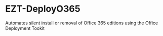 # EZT-DeployO365
Automates silent install or removal of Office 365 editions using the Office Deployment Tookit
